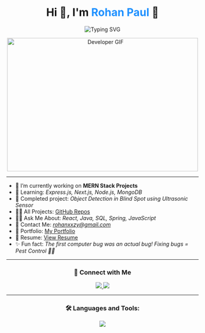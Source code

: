 <h1 align="center">Hi 👋, I'm <span style="color:#1E90FF;">Rohan Paul</span> 🚀</h1>

<p align="center">
  <img src="https://readme-typing-svg.herokuapp.com?font=Fira+Code&size=25&duration=2000&pause=1000&color=4169E1&center=true&width=450&lines=Welcome+to+My+GitHub+Profile!;Full+Stack+Developer+%7C+Java+%7C+MERN+Stack;Exploring+Tech+with+Creativity+%f0%9f%a7%a0" alt="Typing SVG" />
</p>

<p align="center">
  <img src="https://media.giphy.com/media/qgQUggAC3Pfv687qPC/giphy.gif" style="width:500px; height:350px; object-fit: cover;" alt="Developer GIF">
</p>

---

- 💼 I’m currently working on **MERN Stack Projects**
- 🌱 Learning: *Express.js, Next.js, Node.js, MongoDB*
- 🔗 Completed project: *Object Detection in Blind Spot using Ultrasonic Sensor*
- 👨‍💻 All Projects: [GitHub Repos](https://github.com/rohaney09?tab=repositories)
- 🙋‍♂️ Ask Me About: *React, Java, SQL, Spring, JavaScript*
- 📧 Contact Me: *rohanxxzy@gmail.com*
- 📅 Portfolio: [My Portfolio](https://rohanxxzy.wixsite.com/rohan-portfolio)
- 📄 Resume: [View Resume](https://drive.google.com/file/d/1vma8dft2froGLLqalEtPI0svteF5070D/view?usp=drive_link)
- ✨ Fun fact: *The first computer bug was an actual bug! Fixing bugs = Pest Control 🐛🚀*

---

<h3 align="center">💬 Connect with Me</h3>
<p align="center">
  <a href="https://www.linkedin.com/in/rohanpaul888" target="_blank">
    <img src="https://img.shields.io/badge/LinkedIn-blue?logo=linkedin&style=for-the-badge" />
  </a>
  <a href="https://www.hackerrank.com/profile/rohanxxzy" target="_blank">
    <img src="https://img.shields.io/badge/HackerRank-2EC866?logo=hackerrank&style=for-the-badge" />
  </a>
</p>

---

<h3 align="center">🛠️ Languages and Tools:</h3>
<p align="center">
  <img src="https://skillicons.dev/icons?i=java,react,nodejs,mongodb,express,javascript,html,css,figma,mysql,linux,python,c,cpp" />
</p>


